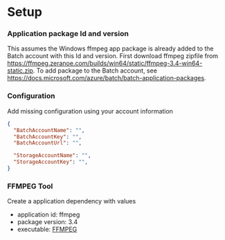 ﻿# Setup

### Application package Id and version

This assumes the Windows ffmpeg app package is already added to the Batch account with this Id and version. 
First download ffmpeg zipfile from https://ffmpeg.zeranoe.com/builds/win64/static/ffmpeg-3.4-win64-static.zip.
To add package to the Batch account, see https://docs.microsoft.com/azure/batch/batch-application-packages.

### Configuration

Add missing configuration using your account information

```json
{
  "BatchAccountName": "",
  "BatchAccountKey": "",
  "BatchAccountUrl": "",

  "StorageAccountName": "",
  "StorageAccountKey": "",
}
```

### FFMPEG Tool

Create a application dependency with values

- application id: ffmpeg
- package version: 3.4
- executable: [FFMPEG](https://ffmpeg.zeranoe.com/builds/win64/static/ffmpeg-3.4-win64-static.zip)
